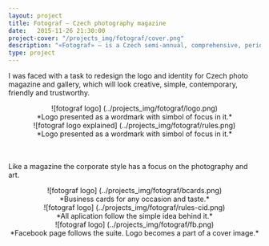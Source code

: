 ```yaml
---
layout: project
title: Fotograf – Czech photography magazine
date:   2015-11-26 21:30:00
project-cover: "/projects_img/fotograf/cover.png"
description: "«Fotograf» – is a Czech semi-annual, comprehensive, periodical magazine, that publishes the work of photographers, contemporary artists and related arts."
type: project
---
```


I was faced with a task to redesign the logo and identity for Czech photo magazine and gallery, which will look creative, simple, contemporary, friendly and trustworthy.

<center>![fotograf logo] (../projects_img/fotograf/logo.png)</center>

<center>*Logo presented as a wordmark with simbol of focus in it.*</center>


<center>![fotograf logo explained] (../projects_img/fotograf/rules.png)</center>

<center>*Logo presented as a wordmark with simbol of focus in it.*</center>

</br>
</br>


Like a magazine the corporate style has a focus on the photography and art.

<center>![fotograf logo] (../projects_img/fotograf/bcards.png)</center>

<center>*Business cards for any occasion and taste.*</center>

<center>![fotograf logo] (../projects_img/fotograf/rules-cid.png)</center>

<center>*All aplication follow the simple idea behind it.*</center>

<center>![fotograf logo] (../projects_img/fotograf/fb.png)</center>

<center>*Facebook page follows the suite. Logo becomes a part of a cover image.*</center>









